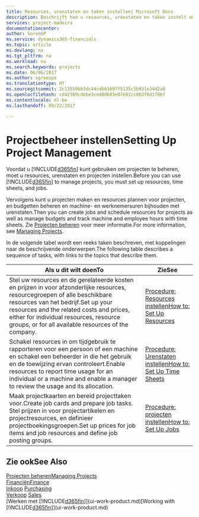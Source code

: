 ```yaml
---
title: Resources, urenstaten en taken instellen| Microsoft Docs
description: Beschrijft hoe u resources, urenstaten en taken instelt om projecten te beheren.
services: project-madeira
documentationcenter: 
author: SorenGP
ms.service: dynamics365-financials
ms.topic: article
ms.devlang: na
ms.tgt_pltfrm: na
ms.workload: na
ms.search.keywords: projects
ms.date: 06/06/2017
ms.author: sgroespe
ms.translationtype: HT
ms.sourcegitcommit: 2c13559bb3dc44cdb61697f5135c5b931e34d2a8
ms.openlocfilehash: cd42389cdebe3ce480603e07e01cc063f6d1f8bf
ms.contentlocale: nl-be
ms.lasthandoff: 09/22/2017

---
```

# <a name="setting-up-project-management"></a><span data-ttu-id="233bd-103">Projectbeheer instellen</span><span class="sxs-lookup"><span data-stu-id="233bd-103">Setting Up Project Management</span></span>
<span data-ttu-id="233bd-104">Voordat u [!INCLUDE[d365fin](includes/d365fin_md.md)] kunt gebruiken om projecten te beheren, moet u resources, urenstaten en projecten instellen.</span><span class="sxs-lookup"><span data-stu-id="233bd-104">Before you can use [!INCLUDE[d365fin](includes/d365fin_md.md)] to manage projects, you must set up resources, time sheets, and jobs.</span></span>

<span data-ttu-id="233bd-105">Vervolgens kunt u projecten maken en resources plannen voor projecten, en budgetten beheren en machine- en werknemersuren bijhouden met urenstaten.</span><span class="sxs-lookup"><span data-stu-id="233bd-105">Then you can create jobs and schedule resources for projects as well as manage budgets and track machine and employee hours with time sheets.</span></span> <span data-ttu-id="233bd-106">Zie [Projecten beheren](projects-manage-projects.md) voor meer informatie.</span><span class="sxs-lookup"><span data-stu-id="233bd-106">For more information, see [Managing Projects](projects-manage-projects.md).</span></span>  

<span data-ttu-id="233bd-107">In de volgende tabel wordt een reeks taken beschreven, met koppelingen naar de beschrijvende onderwerpen.</span><span class="sxs-lookup"><span data-stu-id="233bd-107">The following table describes a sequence of tasks, with links to the topics that describe them.</span></span>

| <span data-ttu-id="233bd-108">Als u dit wilt doen</span><span class="sxs-lookup"><span data-stu-id="233bd-108">To</span></span> | <span data-ttu-id="233bd-109">Zie</span><span class="sxs-lookup"><span data-stu-id="233bd-109">See</span></span> |
| --- | --- |
| <span data-ttu-id="233bd-110">Stel uw resources en de gerelateerde kosten en prijzen in voor afzonderlijke resources, resourcegroepen of alle beschikbare resources van het bedrijf.</span><span class="sxs-lookup"><span data-stu-id="233bd-110">Set up your resources and the related costs and prices, either for individual resources, resource groups, or for all available resources of the company.</span></span> |[<span data-ttu-id="233bd-111">Procedure: Resources instellen</span><span class="sxs-lookup"><span data-stu-id="233bd-111">How to: Set Up Resources</span></span>](projects-how-setup-resources.md) |
| <span data-ttu-id="233bd-112">Schakel resources in om tijdgebruik te rapporteren voor een persoon of een machine en schakel een beheerder in die het gebruik en de toewijzing ervan controleert.</span><span class="sxs-lookup"><span data-stu-id="233bd-112">Enable resources to report time usage for an individual or a machine and enable a manager to review the usage and its allocation.</span></span> |[<span data-ttu-id="233bd-113">Procedure: Urenstaten instellen</span><span class="sxs-lookup"><span data-stu-id="233bd-113">How to: Set Up Time Sheets</span></span>](projects-how-setup-time-sheets.md) |
| <span data-ttu-id="233bd-114">Maak projectkaarten en bereid projecttaken voor.</span><span class="sxs-lookup"><span data-stu-id="233bd-114">Create job cards and prepare job tasks.</span></span> <span data-ttu-id="233bd-115">Stel prijzen in voor projectartikelen en projectresources, en definieer projectboekingsgroepen.</span><span class="sxs-lookup"><span data-stu-id="233bd-115">Set up prices for job items and job resources and define job posting groups.</span></span> |[<span data-ttu-id="233bd-116">Procedure: projecten instellen</span><span class="sxs-lookup"><span data-stu-id="233bd-116">How to: Set Up Jobs</span></span>](projects-how-setup-jobs.md) |

## <a name="see-also"></a><span data-ttu-id="233bd-117">Zie ook</span><span class="sxs-lookup"><span data-stu-id="233bd-117">See Also</span></span>
[<span data-ttu-id="233bd-118">Projecten beheren</span><span class="sxs-lookup"><span data-stu-id="233bd-118">Managing Projects</span></span>](projects-manage-projects.md)  
[<span data-ttu-id="233bd-119">Financiën</span><span class="sxs-lookup"><span data-stu-id="233bd-119">Finance</span></span>](finance.md)  
<span data-ttu-id="233bd-120">[Inkoop](purchasing-manage-purchasing.md)       </span><span class="sxs-lookup"><span data-stu-id="233bd-120">[Purchasing](purchasing-manage-purchasing.md)       </span></span>  
<span data-ttu-id="233bd-121">[Verkoop](sales-manage-sales.md)   </span><span class="sxs-lookup"><span data-stu-id="233bd-121">[Sales](sales-manage-sales.md)   </span></span>  
<span data-ttu-id="233bd-122">[Werken met [!INCLUDE[d365fin](includes/d365fin_md.md)]](ui-work-product.md)</span><span class="sxs-lookup"><span data-stu-id="233bd-122">[Working with [!INCLUDE[d365fin](includes/d365fin_md.md)]](ui-work-product.md)</span></span>  

